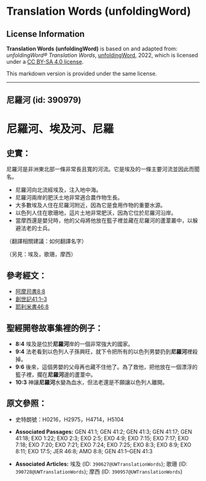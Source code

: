 # Translation Words (unfoldingWord)

## License Information

**Translation Words (unfoldingWord)** is based on and adapted from: _unfoldingWord® Translation Words_, [unfoldingWord](https://unfoldingword.org/utw), 2022, which is licensed under a [CC BY-SA 4.0 license](https://creativecommons.org/licenses/by-sa/4.0/legalcode.en).

This markdown version is provided under the same license.



--------------------------------

## 尼羅河 (id: 390979)

尼羅河、埃及河、尼羅
==========

史實：
---

尼羅河是非洲東北部一條非常長且寬的河流。它是埃及的一條主要河流並因此而聞名。

* 尼羅河向北流經埃及，注入地中海。
* 尼羅河兩岸的肥沃土地非常適合農作物生長。
* 大多數埃及人住在尼羅河附近，因為它是食用作物的重要水源。
* 以色列人住在歌珊地，這片土地非常肥沃，因為它位於尼羅河沿岸。
* 當摩西還是嬰兒時，他的父母將他放在籃子裡並藏在尼羅河的蘆葦叢中，以躲避法老的士兵。

（翻譯相關建議：如何翻譯名字）

（另見：埃及，歌珊，摩西）

參考經文：
-----

* [阿摩司書8:8](https://ref.ly/Amos8:8)
* [創世記41:1–3](https://ref.ly/Gen41:1-Gen41:3)
* [耶利米書46:8](https://ref.ly/Jer46:8)

聖經開卷故事集裡的例子：
------------

* **8:4** 埃及是位於**尼羅河**岸的一個非常強大的國家。
* **9:4** 法老看到以色列人子孫興旺，就下令把所有的以色列男嬰扔到**尼羅河**裡殺掉。
* **9:6** 後來，這個男嬰的父母再也藏不住他了。為了救他，把他放在一個漂浮的籃子裡，擱在**尼羅河**邊的蘆葦中。
* **10:3** 神讓**尼羅河**水變為血水，但法老還是不願讓以色列人離開。

原文參照：
-----

* 史特朗號：H0216，H2975，H4714，H5104

* **Associated Passages:** GEN 41:1; GEN 41:2; GEN 41:3; GEN 41:17; GEN 41:18; EXO 1:22; EXO 2:3; EXO 2:5; EXO 4:9; EXO 7:15; EXO 7:17; EXO 7:18; EXO 7:20; EXO 7:21; EXO 7:24; EXO 7:25; EXO 8:3; EXO 8:9; EXO 8:11; EXO 17:5; JER 46:8; AMO 8:8; GEN 41:1–GEN 41:3
* **Associated Articles:** 埃及 (ID: `390627@UWTranslationWords`); 歌珊 (ID: `390728@UWTranslationWords`); 摩西 (ID: `390957@UWTranslationWords`)

